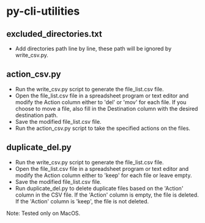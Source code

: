 # py-cli-utilities

## excluded_directories.txt
 - Add directories path line by line, these path will be ignored by write_csv.py.

## action_csv.py
 - Run the write_csv.py script to generate the file_list.csv file.
 - Open the file_list.csv file in a spreadsheet program or text editor and modify the Action column either to 'del' or 'mov' for each file. If you choose to move a file, also fill in the Destination column with the desired destination path.
 - Save the modified file_list.csv file.
 - Run the action_csv.py script to take the specified actions on the files.

## duplicate_del.py
 - Run the write_csv.py script to generate the file_list.csv file.
 - Open the file_list.csv file in a spreadsheet program or text editor and modify the Action column either to 'keep' for each file or leave empty. 
 - Save the modified file_list.csv file.
 - Run duplicate_del.py to delete duplicate files based on the 'Action' column in the CSV file. If the 'Action' column is empty, the file is deleted. If the 'Action' column is 'keep', the file is not deleted.


Note: Tested only on MacOS.
